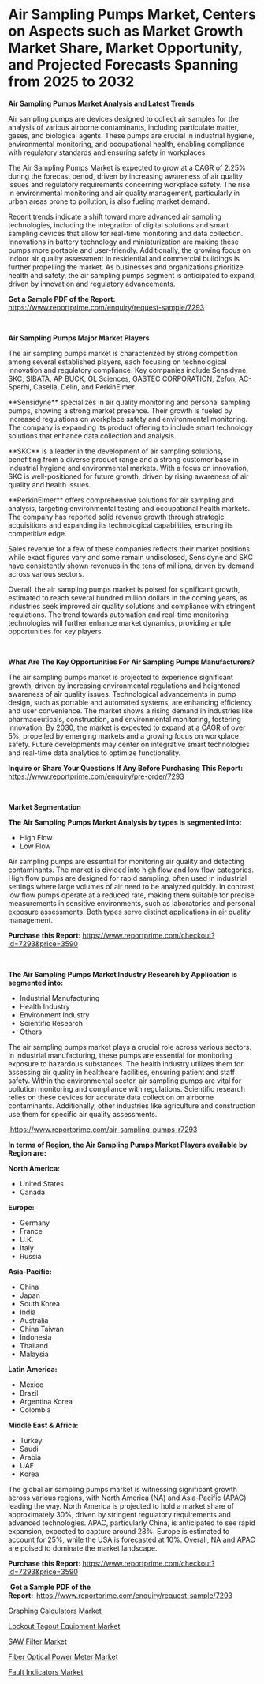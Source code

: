 <p><h1>Air Sampling Pumps Market, Centers on Aspects such as Market Growth Market Share, Market Opportunity, and Projected Forecasts Spanning from 2025 to 2032</h1></p><p><strong>Air Sampling Pumps Market Analysis and Latest Trends</strong></p>
<p><p>Air sampling pumps are devices designed to collect air samples for the analysis of various airborne contaminants, including particulate matter, gases, and biological agents. These pumps are crucial in industrial hygiene, environmental monitoring, and occupational health, enabling compliance with regulatory standards and ensuring safety in workplaces.</p><p>The Air Sampling Pumps Market is expected to grow at a CAGR of 2.25% during the forecast period, driven by increasing awareness of air quality issues and regulatory requirements concerning workplace safety. The rise in environmental monitoring and air quality management, particularly in urban areas prone to pollution, is also fueling market demand. </p><p>Recent trends indicate a shift toward more advanced air sampling technologies, including the integration of digital solutions and smart sampling devices that allow for real-time monitoring and data collection. Innovations in battery technology and miniaturization are making these pumps more portable and user-friendly. Additionally, the growing focus on indoor air quality assessment in residential and commercial buildings is further propelling the market. As businesses and organizations prioritize health and safety, the air sampling pumps segment is anticipated to expand, driven by innovation and regulatory advancements.</p></p>
<p><strong>Get a Sample PDF of the Report:&nbsp;</strong> <a href="https://www.reportprime.com/enquiry/request-sample/7293?utm_campaign=1141&utm_medium=2&utm_source=Github&utm_content=ia&utm_term=19032025&utm_id=air-sampling-pumps">https://www.reportprime.com/enquiry/request-sample/7293</a></p>
<p>&nbsp;</p>
<p><strong>Air Sampling Pumps Major Market Players</strong></p>
<p><p>The air sampling pumps market is characterized by strong competition among several established players, each focusing on technological innovation and regulatory compliance. Key companies include Sensidyne, SKC, SIBATA, AP BUCK, GL Sciences, GASTEC CORPORATION, Zefon, AC-Sperhi, Casella, Delin, and PerkinElmer.</p><p>**Sensidyne** specializes in air quality monitoring and personal sampling pumps, showing a strong market presence. Their growth is fueled by increased regulations on workplace safety and environmental monitoring. The company is expanding its product offering to include smart technology solutions that enhance data collection and analysis.</p><p>**SKC** is a leader in the development of air sampling solutions, benefiting from a diverse product range and a strong customer base in industrial hygiene and environmental markets. With a focus on innovation, SKC is well-positioned for future growth, driven by rising awareness of air quality and health issues.</p><p>**PerkinElmer** offers comprehensive solutions for air sampling and analysis, targeting environmental testing and occupational health markets. The company has reported solid revenue growth through strategic acquisitions and expanding its technological capabilities, ensuring its competitive edge.</p><p>Sales revenue for a few of these companies reflects their market positions: while exact figures vary and some remain undisclosed, Sensidyne and SKC have consistently shown revenues in the tens of millions, driven by demand across various sectors.</p><p>Overall, the air sampling pumps market is poised for significant growth, estimated to reach several hundred million dollars in the coming years, as industries seek improved air quality solutions and compliance with stringent regulations. The trend towards automation and real-time monitoring technologies will further enhance market dynamics, providing ample opportunities for key players.</p></p>
<p>&nbsp;</p>
<p><strong>What Are The Key Opportunities For Air Sampling Pumps Manufacturers?</strong></p>
<p><p>The air sampling pumps market is projected to experience significant growth, driven by increasing environmental regulations and heightened awareness of air quality issues. Technological advancements in pump design, such as portable and automated systems, are enhancing efficiency and user convenience. The market shows a rising demand in industries like pharmaceuticals, construction, and environmental monitoring, fostering innovation. By 2030, the market is expected to expand at a CAGR of over 5%, propelled by emerging markets and a growing focus on workplace safety. Future developments may center on integrative smart technologies and real-time data analytics to optimize functionality.</p></p>
<p><strong>Inquire or Share Your Questions If Any Before Purchasing This Report:</strong> <a href="https://www.reportprime.com/enquiry/pre-order/7293?utm_campaign=1141&utm_medium=2&utm_source=Github&utm_content=ia&utm_term=19032025&utm_id=air-sampling-pumps">https://www.reportprime.com/enquiry/pre-order/7293</a></p>
<p>&nbsp;</p>
<p><strong>Market Segmentation</strong></p>
<p><strong>The Air Sampling Pumps Market Analysis by types is segmented into:</strong></p>
<p><ul><li>High Flow</li><li>Low Flow</li></ul></p>
<p><p>Air sampling pumps are essential for monitoring air quality and detecting contaminants. The market is divided into high flow and low flow categories. High flow pumps are designed for rapid sampling, often used in industrial settings where large volumes of air need to be analyzed quickly. In contrast, low flow pumps operate at a reduced rate, making them suitable for precise measurements in sensitive environments, such as laboratories and personal exposure assessments. Both types serve distinct applications in air quality management.</p></p>
<p><strong>Purchase this Report:&nbsp;</strong><a href="https://www.reportprime.com/checkout?id=7293&price=3590&utm_campaign=1141&utm_medium=2&utm_source=Github&utm_content=ia&utm_term=19032025&utm_id=air-sampling-pumps">https://www.reportprime.com/checkout?id=7293&price=3590</a></p>
<p>&nbsp;</p>
<p><strong>The Air Sampling Pumps Market Industry Research by Application is segmented into:</strong></p>
<p><ul><li>Industrial Manufacturing</li><li>Health Industry</li><li>Environment Industry</li><li>Scientific Research</li><li>Others</li></ul></p>
<p><p>The air sampling pumps market plays a crucial role across various sectors. In industrial manufacturing, these pumps are essential for monitoring exposure to hazardous substances. The health industry utilizes them for assessing air quality in healthcare facilities, ensuring patient and staff safety. Within the environmental sector, air sampling pumps are vital for pollution monitoring and compliance with regulations. Scientific research relies on these devices for accurate data collection on airborne contaminants. Additionally, other industries like agriculture and construction use them for specific air quality assessments.</p></p>
<p><a href="https://www.reportprime.com/air-sampling-pumps-r7293?utm_campaign=1141&utm_medium=2&utm_source=Github&utm_content=ia&utm_term=19032025&utm_id=air-sampling-pumps">&nbsp;https://www.reportprime.com/air-sampling-pumps-r7293</a></p>
<p><strong>In terms of Region, the Air Sampling Pumps Market Players available by Region are:</strong></p>
<p>
    <p> <strong> North America: </strong>
        <ul>
            <li>United States</li>
            <li>Canada</li>
        </ul>
        </p> 
    <p> <strong> Europe: </strong>
        <ul>
            <li>Germany</li>
            <li>France</li>
            <li>U.K.</li>
            <li>Italy</li>
            <li>Russia</li>
        </ul>
        </p> 
    <p> <strong> Asia-Pacific: </strong>
        <ul>
            <li>China</li>
            <li>Japan</li>
            <li>South Korea</li>
            <li>India</li>
            <li>Australia</li>
            <li>China Taiwan</li>
            <li>Indonesia</li>
            <li>Thailand</li>
            <li>Malaysia</li>
        </ul>
        </p> 
    <p> <strong> Latin America: </strong>
        <ul>
            <li>Mexico</li>
            <li>Brazil</li>
            <li>Argentina Korea</li>
            <li>Colombia</li>
        </ul>
        </p> 
    <p> <strong> Middle East & Africa: </strong>
        <ul>
            <li>Turkey</li>
            <li>Saudi</li>
            <li>Arabia</li>
            <li>UAE</li>
            <li>Korea</li>
        </ul>
    </p>
    </p>
<p><p>The global air sampling pumps market is witnessing significant growth across various regions, with North America (NA) and Asia-Pacific (APAC) leading the way. North America is projected to hold a market share of approximately 30%, driven by stringent regulatory requirements and advanced technologies. APAC, particularly China, is anticipated to see rapid expansion, expected to capture around 28%. Europe is estimated to account for 25%, while the USA is forecasted at 10%. Overall, NA and APAC are poised to dominate the market landscape.</p></p>
<p><strong>Purchase this Report: </strong><a href="https://www.reportprime.com/checkout?id=7293&price=3590&utm_campaign=1141&utm_medium=2&utm_source=Github&utm_content=ia&utm_term=19032025&utm_id=air-sampling-pumps">https://www.reportprime.com/checkout?id=7293&price=3590</a></p>
<p>&nbsp;<strong>Get a Sample PDF of the Report:&nbsp;&nbsp;</strong><a href="https://www.reportprime.com/enquiry/request-sample/7293?utm_campaign=1141&utm_medium=2&utm_source=Github&utm_content=ia&utm_term=19032025&utm_id=air-sampling-pumps">https://www.reportprime.com/enquiry/request-sample/7293</a></p>
<p><strong></strong></p>
<p><p><a href="https://github.com/budenhanelfc/Market-Research-Report-List-1/blob/main/graphing-calculators-market.md?utm_campaign=1141&utm_medium=2&utm_source=Github&utm_content=ia&utm_term=19032025&utm_id=air-sampling-pumps">Graphing Calculators Market</a></p><p><a href="https://github.com/handyiongikg/Market-Research-Report-List-1/blob/main/lockout-tagout-equipment-market.md?utm_campaign=1141&utm_medium=2&utm_source=Github&utm_content=ia&utm_term=19032025&utm_id=air-sampling-pumps">Lockout Tagout Equipment Market</a></p><p><a href="https://github.com/ebalabenoot/Market-Research-Report-List-1/blob/main/saw-filter-market.md?utm_campaign=1141&utm_medium=2&utm_source=Github&utm_content=ia&utm_term=19032025&utm_id=air-sampling-pumps">SAW Filter Market</a></p><p><a href="https://github.com/cwasicioaie/Market-Research-Report-List-1/blob/main/fiber-optical-power-meter-market.md?utm_campaign=1141&utm_medium=2&utm_source=Github&utm_content=ia&utm_term=19032025&utm_id=air-sampling-pumps">Fiber Optical Power Meter Market</a></p><p><a href="https://github.com/nellygussisy/Market-Research-Report-List-1/blob/main/fault-indicators-market.md?utm_campaign=1141&utm_medium=2&utm_source=Github&utm_content=ia&utm_term=19032025&utm_id=air-sampling-pumps">Fault Indicators Market</a></p></p>